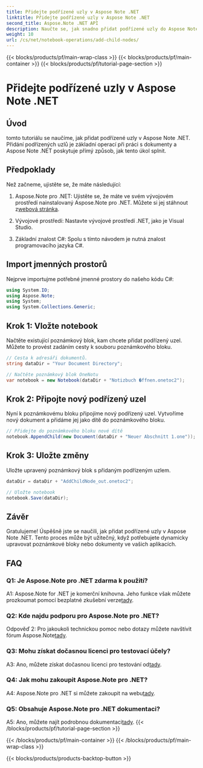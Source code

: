 ```yaml
---
title: Přidejte podřízené uzly v Aspose Note .NET
linktitle: Přidejte podřízené uzly v Aspose Note .NET
second_title: Aspose.Note .NET API
description: Naučte se, jak snadno přidat podřízené uzly do Aspose Note .NET pomocí tohoto komplexního kurzu. Zlepšete své dovednosti v manipulaci s dokumenty.
weight: 10
url: /cs/net/notebook-operations/add-child-nodes/
---
```


{{< blocks/products/pf/main-wrap-class >}}
{{< blocks/products/pf/main-container >}}
{{< blocks/products/pf/tutorial-page-section >}}

# Přidejte podřízené uzly v Aspose Note .NET

## Úvod

tomto tutoriálu se naučíme, jak přidat podřízené uzly v Aspose Note .NET. Přidání podřízených uzlů je základní operací při práci s dokumenty a Aspose Note .NET poskytuje přímý způsob, jak tento úkol splnit.

## Předpoklady

Než začneme, ujistěte se, že máte následující:

1.  Aspose.Note pro .NET: Ujistěte se, že máte ve svém vývojovém prostředí nainstalovaný Aspose.Note pro .NET. Můžete si jej stáhnout z[webová stránka](https://releases.aspose.com/note/net/).

2. Vývojové prostředí: Nastavte vývojové prostředí .NET, jako je Visual Studio.

3. Základní znalost C#: Spolu s tímto návodem je nutná znalost programovacího jazyka C#.

## Import jmenných prostorů

Nejprve importujme potřebné jmenné prostory do našeho kódu C#:

```csharp
using System.IO;
using Aspose.Note;
using System;
using System.Collections.Generic;
```

## Krok 1: Vložte notebook

Načtěte existující poznámkový blok, kam chcete přidat podřízený uzel. Můžete to provést zadáním cesty k souboru poznámkového bloku.

```csharp
// Cesta k adresáři dokumentů.
string dataDir = "Your Document Directory";

// Načtěte poznámkový blok OneNotu
var notebook = new Notebook(dataDir + "Notizbuch �ffnen.onetoc2");
```

## Krok 2: Připojte nový podřízený uzel

Nyní k poznámkovému bloku připojíme nový podřízený uzel. Vytvoříme nový dokument a přidáme jej jako dítě do poznámkového bloku.

```csharp
// Přidejte do poznámkového bloku nové dítě
notebook.AppendChild(new Document(dataDir + "Neuer Abschnitt 1.one"));
```

## Krok 3: Uložte změny

Uložte upravený poznámkový blok s přidaným podřízeným uzlem.

```csharp
dataDir = dataDir + "AddChildNode_out.onetoc2";

// Uložte notebook
notebook.Save(dataDir);
```

## Závěr

Gratulujeme! Úspěšně jste se naučili, jak přidat podřízené uzly v Aspose Note .NET. Tento proces může být užitečný, když potřebujete dynamicky upravovat poznámkové bloky nebo dokumenty ve vašich aplikacích.

## FAQ

### Q1: Je Aspose.Note pro .NET zdarma k použití?

 A1: Aspose.Note for .NET je komerční knihovna. Jeho funkce však můžete prozkoumat pomocí bezplatné zkušební verze[tady](https://releases.aspose.com/).

### Q2: Kde najdu podporu pro Aspose.Note pro .NET?

 Odpověď 2: Pro jakoukoli technickou pomoc nebo dotazy můžete navštívit fórum Aspose.Note[tady](https://forum.aspose.com/c/note/28).

### Q3: Mohu získat dočasnou licenci pro testovací účely?

 A3: Ano, můžete získat dočasnou licenci pro testování od[tady](https://purchase.aspose.com/temporary-license/).

### Q4: Jak mohu zakoupit Aspose.Note pro .NET?

 A4: Aspose.Note pro .NET si můžete zakoupit na webu[tady](https://purchase.aspose.com/buy).

### Q5: Obsahuje Aspose.Note pro .NET dokumentaci?

 A5: Ano, můžete najít podrobnou dokumentaci[tady](https://reference.aspose.com/note/net/).
{{< /blocks/products/pf/tutorial-page-section >}}

{{< /blocks/products/pf/main-container >}}
{{< /blocks/products/pf/main-wrap-class >}}

{{< blocks/products/products-backtop-button >}}
